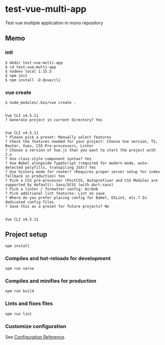 # test-vue-multi-app

Test vue multiple application in mono repository

## Memo
### init
```shell
$ mkdir test-vue-multi-app
$ cd test-vue-multi-app
$ nodenv local 1.15.5
$ npm init
$ npm install -D @vue/cli
```
### vue create
```shell
$ node_modules/.bin/vue create .


Vue CLI v4.5.11
? Generate project in current directory? Yes


Vue CLI v4.5.11
? Please pick a preset: Manually select features
? Check the features needed for your project: Choose Vue version, TS, Router, Vuex, CSS Pre-processors, Linter
? Choose a version of Vue.js that you want to start the project with 2.x
? Use class-style component syntax? Yes
? Use Babel alongside TypeScript (required for modern mode, auto-detected polyfills, transpiling JSX)? Yes
? Use history mode for router? (Requires proper server setup for index fallback in production) Yes
? Pick a CSS pre-processor (PostCSS, Autoprefixer and CSS Modules are supported by default): Sass/SCSS (with dart-sass)
? Pick a linter / formatter config: Airbnb
? Pick additional lint features: Lint on save
? Where do you prefer placing config for Babel, ESLint, etc.? In dedicated config files
? Save this as a preset for future projects? No


Vue CLI v4.5.11
```

## Project setup
```
npm install
```

### Compiles and hot-reloads for development
```
npm run serve
```

### Compiles and minifies for production
```
npm run build
```

### Lints and fixes files
```
npm run lint
```

### Customize configuration
See [Configuration Reference](https://cli.vuejs.org/config/).

